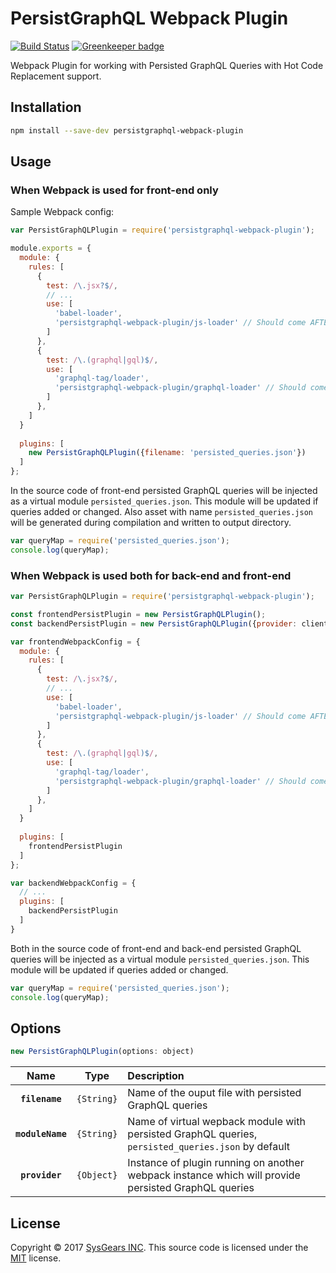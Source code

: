# PersistGraphQL Webpack Plugin

[![Build Status](https://travis-ci.org/sysgears/persistgraphql-webpack-plugin.svg?branch=master)](https://travis-ci.org/sysgears/persistgraphql-webpack-plugin)
[![Greenkeeper badge](https://badges.greenkeeper.io/sysgears/persistgraphql-webpack-plugin.svg)](https://greenkeeper.io/)

Webpack Plugin for working with Persisted GraphQL Queries with Hot Code Replacement support.

## Installation

```bash
npm install --save-dev persistgraphql-webpack-plugin
```

## Usage

### When Webpack is used for front-end only

Sample Webpack config:

```js
var PersistGraphQLPlugin = require('persistgraphql-webpack-plugin');

module.exports = {
  module: {
    rules: [
      {
        test: /\.jsx?$/,
        // ...
        use: [
          'babel-loader', 
          'persistgraphql-webpack-plugin/js-loader' // Should come AFTER babel
        ]
      },
      {
        test: /\.(graphql|gql)$/,
        use: [
          'graphql-tag/loader', 
          'persistgraphql-webpack-plugin/graphql-loader' // Should come AFTER graphql-tag/loader
        ]
      },
    ]
  }
  
  plugins: [
    new PersistGraphQLPlugin({filename: 'persisted_queries.json'})
  ]
};
```

In the source code of front-end persisted GraphQL queries will be injected 
as a virtual module `persisted_queries.json`. This module will be updated if queries added or changed. Also asset with name
`persisted_queries.json` will be generated during compilation and written to output directory.

```js
var queryMap = require('persisted_queries.json');
console.log(queryMap);
```

### When Webpack is used both for back-end and front-end

```js
var PersistGraphQLPlugin = require('persistgraphql-webpack-plugin');

const frontendPersistPlugin = new PersistGraphQLPlugin();
const backendPersistPlugin = new PersistGraphQLPlugin({provider: clientPersistPlugin});

var frontendWebpackConfig = {
  module: {
    rules: [
      {
        test: /\.jsx?$/,
        // ...
        use: [
          'babel-loader', 
          'persistgraphql-webpack-plugin/js-loader' // Should come AFTER babel
        ]
      },
      {
        test: /\.(graphql|gql)$/,
        use: [
          'graphql-tag/loader', 
          'persistgraphql-webpack-plugin/graphql-loader' // Should come AFTER graphql-tag/loader
        ]
      },
    ]
  }
  
  plugins: [
    frontendPersistPlugin
  ]
};

var backendWebpackConfig = {
  // ...
  plugins: [
    backendPersistPlugin
  ]
}
```

Both in the source code of front-end and back-end persisted GraphQL queries will be injected 
as a virtual module `persisted_queries.json`. This module will be updated if queries added or changed.

```js
var queryMap = require('persisted_queries.json');
console.log(queryMap);
```

## Options

```js
new PersistGraphQLPlugin(options: object)
```

|Name|Type|Description|
|:--:|:--:|:----------|
|**`filename`**|`{String}`|Name of the ouput file with persisted GraphQL queries|
|**`moduleName`**|`{String}`|Name of virtual wepback module with persisted GraphQL queries, `persisted_queries.json` by default|
|**`provider`**|`{Object}`|Instance of plugin running on another webpack instance which will provide persisted GraphQL queries|

## License
Copyright © 2017 [SysGears INC]. This source code is licensed under the [MIT] license.

[MIT]: LICENSE
[SysGears INC]: http://sysgears.com
